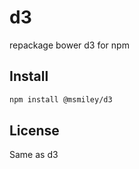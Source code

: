 # d3

repackage bower d3 for npm

## Install

```bash
npm install @msmiley/d3
```

## License

Same as d3